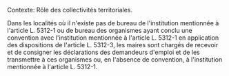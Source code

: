Contexte: Rôle des collectivités territoriales.

Dans les localités où il n'existe pas de bureau de l'institution mentionnée à l'article L. 5312-1 ou de bureau des organismes ayant conclu une convention avec l'institution mentionnée à l'article L. 5312-1 en application des dispositions de l'article L. 5312-3, les maires sont chargés de recevoir et de consigner les déclarations des demandeurs d'emploi et de les transmettre à ces organismes ou, en l'absence de convention, à l'institution mentionnée à l'article L. 5312-1.